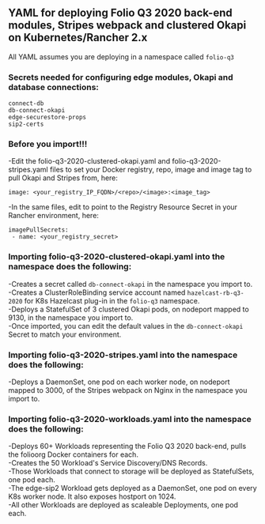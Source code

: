 ## YAML for deploying Folio Q3 2020 back-end modules, Stripes webpack and clustered Okapi on Kubernetes/Rancher 2.x

All YAML assumes you are deploying in a namespace called `folio-q3`

### Secrets needed for configuring edge modules, Okapi and database connections:

`connect-db`<br/>
`db-connect-okapi`<br/>
`edge-securestore-props`<br/>
`sip2-certs`

### Before you import!!!

-Edit the folio-q3-2020-clustered-okapi.yaml and folio-q3-2020-stripes.yaml files to set your Docker registry, repo, image and image tag to pull Okapi and Stripes from, here:<br/>

`image: <your_registry_IP_FQDN>/<repo>/<image>:<image_tag>`<br/>

-In the same files, edit to point to the Registry Resource Secret in your Rancher environment, here:<br/>
```
imagePullSecrets:
 - name: <your_registry_secret>
```
### Importing folio-q3-2020-clustered-okapi.yaml into the namespace does the following:

-Creates a secret called `db-connect-okapi` in the namespace you import to.<br/>
-Creates a ClusterRoleBinding service account named `hazelcast-rb-q3-2020` for K8s Hazelcast plug-in in the `folio-q3` namespace.<br/>
-Deploys a StatefulSet of 3 clustered Okapi pods, on nodeport mapped to 9130, in the namespace you import to.<br/>
-Once imported, you can edit the default values in the `db-connect-okapi` Secret to match your environment.

### Importing folio-q3-2020-stripes.yaml into the namespace does the following:

-Deploys a DaemonSet, one pod on each worker node, on nodeport mapped to 3000, of the Stripes webpack on Nginx in the namespace you import to.<br/>

### Importing folio-q3-2020-workloads.yaml into the namespace does the following:

-Deploys 60+ Workloads representing the Folio Q3 2020 back-end, pulls the folioorg Docker containers for each.<br/>
-Creates the 50 Workload's Service Discovery/DNS Records.<br/>
-Those Workloads that connect to storage will be deployed as StatefulSets, one pod each.<br/>
-The edge-sip2 Workload gets deployed as a DaemonSet, one pod on every K8s worker node. It also exposes hostport on 1024.<br/>
-All other Workloads are deployed as scaleable Deployments, one pod each.
